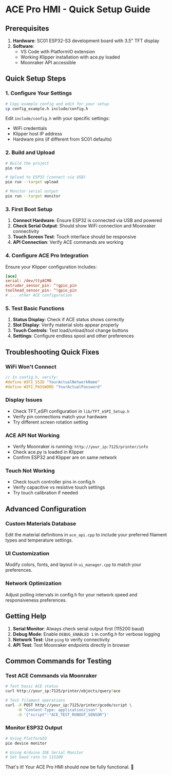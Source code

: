 # ACE Pro HMI - Quick Setup Guide

## Prerequisites

1. **Hardware**: SC01 ESP32-S3 development board with 3.5" TFT display
2. **Software**: 
   - VS Code with PlatformIO extension
   - Working Klipper installation with ace.py loaded
   - Moonraker API accessible

## Quick Setup Steps

### 1. Configure Your Settings

```bash
# Copy example config and edit for your setup
cp config_example.h include/config.h
```

Edit `include/config.h` with your specific settings:
- WiFi credentials
- Klipper host IP address
- Hardware pins (if different from SC01 defaults)

### 2. Build and Upload

```bash
# Build the project
pio run

# Upload to ESP32 (connect via USB)
pio run --target upload

# Monitor serial output
pio run --target monitor
```

### 3. First Boot Setup

1. **Connect Hardware**: Ensure ESP32 is connected via USB and powered
2. **Check Serial Output**: Should show WiFi connection and Moonraker connectivity
3. **Touch Screen Test**: Touch interface should be responsive
4. **API Connection**: Verify ACE commands are working

### 4. Configure ACE Pro Integration

Ensure your Klipper configuration includes:

```ini
[ace]
serial: /dev/ttyACM0
extruder_sensor_pin: ^!gpio_pin
toolhead_sensor_pin: ^!gpio_pin
# ... other ACE configuration
```

### 5. Test Basic Functions

1. **Status Display**: Check if ACE status shows correctly
2. **Slot Display**: Verify material slots appear properly
3. **Touch Controls**: Test load/unload/tool change buttons
4. **Settings**: Configure endless spool and other preferences

## Troubleshooting Quick Fixes

### WiFi Won't Connect
```cpp
// In config.h, verify:
#define WIFI_SSID "YourActualNetworkName"
#define WIFI_PASSWORD "YourActualPassword"
```

### Display Issues
- Check TFT_eSPI configuration in `lib/TFT_eSPI_Setup.h`
- Verify pin connections match your hardware
- Try different screen rotation setting

### ACE API Not Working
- Verify Moonraker is running: `http://your_ip:7125/printer/info`
- Check ace.py is loaded in Klipper
- Confirm ESP32 and Klipper are on same network

### Touch Not Working
- Check touch controller pins in config.h
- Verify capacitive vs resistive touch settings
- Try touch calibration if needed

## Advanced Configuration

### Custom Materials Database
Edit the material definitions in `ace_api.cpp` to include your preferred filament types and temperature settings.

### UI Customization
Modify colors, fonts, and layout in `ui_manager.cpp` to match your preferences.

### Network Optimization
Adjust polling intervals in config.h for your network speed and responsiveness preferences.

## Getting Help

1. **Serial Monitor**: Always check serial output first (115200 baud)
2. **Debug Mode**: Enable `DEBUG_ENABLED 1` in config.h for verbose logging
3. **Network Test**: Use `ping` to verify connectivity
4. **API Test**: Test Moonraker endpoints directly in browser

## Common Commands for Testing

### Test ACE Commands via Moonraker
```bash
# Test basic ACE status
curl http://your_ip:7125/printer/objects/query?ace

# Test filament operations
curl -X POST http://your_ip:7125/printer/gcode/script \
     -H "Content-Type: application/json" \
     -d '{"script":"ACE_TEST_RUNOUT_SENSOR"}'
```

### Monitor ESP32 Output
```bash
# Using PlatformIO
pio device monitor

# Using Arduino IDE Serial Monitor
# Set baud rate to 115200
```

That's it! Your ACE Pro HMI should now be fully functional. 🎉
